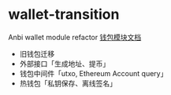 # wallet-transition
Anbi wallet module refactor
[钱包模块文档](./doc/ex_wallet.md)

- 旧钱包迁移
- 外部接口「生成地址、提币」
- 钱包中间件「utxo, Ethereum Account query」
- 热钱包「私钥保存、离线签名」
